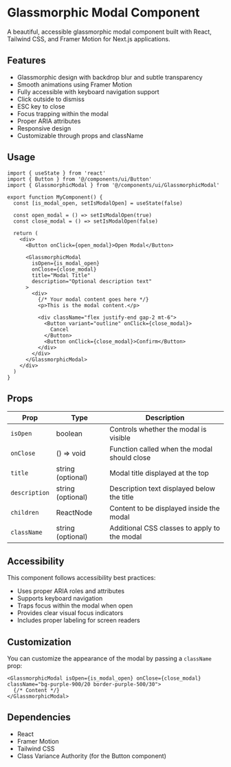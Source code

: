 # Glassmorphic Modal Component

A beautiful, accessible glassmorphic modal component built with React, Tailwind CSS, and Framer Motion for Next.js applications.

## Features

* Glassmorphic design with backdrop blur and subtle transparency
* Smooth animations using Framer Motion
* Fully accessible with keyboard navigation support
* Click outside to dismiss
* ESC key to close
* Focus trapping within the modal
* Proper ARIA attributes
* Responsive design
* Customizable through props and className

## Usage

```tsx
import { useState } from 'react'
import { Button } from '@/components/ui/Button'
import { GlassmorphicModal } from '@/components/ui/GlassmorphicModal'

export function MyComponent() {
  const [is_modal_open, setIsModalOpen] = useState(false)

  const open_modal = () => setIsModalOpen(true)
  const close_modal = () => setIsModalOpen(false)

  return (
    <div>
      <Button onClick={open_modal}>Open Modal</Button>

      <GlassmorphicModal
        isOpen={is_modal_open}
        onClose={close_modal}
        title="Modal Title"
        description="Optional description text"
      >
        <div>
          {/* Your modal content goes here */}
          <p>This is the modal content.</p>

          <div className="flex justify-end gap-2 mt-6">
            <Button variant="outline" onClick={close_modal}>
              Cancel
            </Button>
            <Button onClick={close_modal}>Confirm</Button>
          </div>
        </div>
      </GlassmorphicModal>
    </div>
  )
}
```

## Props

| Prop          | Type              | Description                                  |
| ------------- | ----------------- | -------------------------------------------- |
| `isOpen`      | boolean           | Controls whether the modal is visible        |
| `onClose`     | () => void        | Function called when the modal should close  |
| `title`       | string (optional) | Modal title displayed at the top             |
| `description` | string (optional) | Description text displayed below the title   |
| `children`    | ReactNode         | Content to be displayed inside the modal     |
| `className`   | string (optional) | Additional CSS classes to apply to the modal |

## Accessibility

This component follows accessibility best practices:

* Uses proper ARIA roles and attributes
* Supports keyboard navigation
* Traps focus within the modal when open
* Provides clear visual focus indicators
* Includes proper labeling for screen readers

## Customization

You can customize the appearance of the modal by passing a `className` prop:

```tsx
<GlassmorphicModal isOpen={is_modal_open} onClose={close_modal} className="bg-purple-900/20 border-purple-500/30">
  {/* Content */}
</GlassmorphicModal>
```

## Dependencies

* React
* Framer Motion
* Tailwind CSS
* Class Variance Authority (for the Button component)
